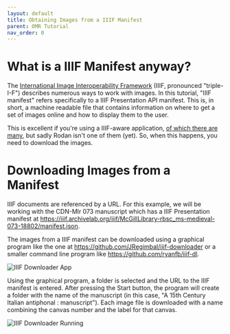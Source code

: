 ```yaml
---
layout: default
title: Obtaining Images from a IIIF Manifest
parent: OMR Tutorial
nav_order: 0
---
```


# What is a IIIF Manifest anyway?

The [International Image Interoperability Framework](https://iiif.io) (IIIF, pronounced "triple-I-F")
describes numerous ways to work with images.
In this tutorial, "IIIF manifest" refers specifically to a IIIF Presentation API manifest.
This is, in short, a machine readable file that contains information on
where to get a set of images online and how to display them to the user.

This is excellent if you're using a IIIF-aware application,
[of which there are many](https://iiif.io/apps-demos/),
but sadly Rodan isn't one of them (yet).
So, when this happens, you need to download the images.

# Downloading Images from a Manifest

IIIF documents are referenced by a URL.
For this example, we will be working with the CDN-Mlr 073 manuscript
which has a IIIF Presentation manifest at <https://iiif.archivelab.org/iiif/McGillLibrary-rbsc_ms-medieval-073-18802/manifest.json>.

The images from a IIIF manifest can be downloaded using a graphical program like the one at <https://github.com/JRegimbal/iiif-downloader> or a smaller command line program like <https://github.com/ryanfb/iiif-dl>.

![IIIF Downloader App]({{site.baseurl}}/assets/iiif-downloader-main.png)

Using the graphical program, a folder is selected and the URL to the IIIF manifest is entered.
After pressing the Start button, the program will create a folder with the name of the manuscript (in this case, "A 15th Century Italian antiphonal : manuscript").
Each image file is downloaded with a name combining the canvas number and the label for that canvas.

![IIIF Downloader Running]({{site.baseurl}}/assets/iiif-downloader-working.png)
